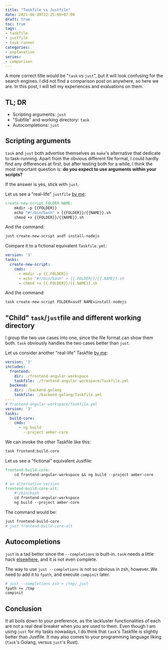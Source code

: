 ```yaml
---
title: "Taskfile vs Justfile"
date: 2021-06-30T22:25:09+07:00
draft: true
toc: true
tags:
- taskfile
- justfile
- task-runner
categories:
- explanation
series: 
- comparison
---
```


A more correct title would be "`task` vs `just`", but it will look confusing for
the search engines. I did not find a comparison post on anywhere, so here we
are. In this post, I will tell my experiences and evaluations on them.

## TL; DR

- Scripting arguments: `just`
- "Subfile" and working directory: `task`
- Autocompletions: `just`

## Scripting arguments

`task` and `just` both advertise themselves as `make`'s alternative that
dedicate to task-running. Apart from the obvious different file format, I could
hardly find any differences at first, but after testing both for a while, I
think the most important question is: **do you expect to use arguments within
your scripts?**

If the answer is yes, stick with `just`.

Let us see a "real-life" `justfile` [by me](https://github.com/thanhnguyen2187/scripts/blob/master/justfile):

```makefile
create-new-script FOLDER NAME:
    mkdir -p {{FOLDER}}
    echo "#!/bin/bash" > {{FOLDER}}/{{NAME}}.sh
    chmod +x {{FOLDER}}/{{NAME}}.sh
```

And the command:

```bash
just create-new-script asdf install-nodejs
```

Compare it to a fictional equivalent `Taskfile.yml`:

```yml
version: '3'
tasks:
  create-new-script:
    cmds:
      - mkdir -p {{.FOLDER}}
      - echo "#!/bin/bash" > {{.FOLDER}}/{{.NAME}}.sh
      - chmod +x {{.FOLDER}}/{{.NAME}}.sh
```

And the command:

```bash
task create-new-script FOLDER=asdf NAME=install-nodejs
```

## "Child" `task`/`just`file and different working directory

I group the two use cases into one, since the file format can show them both.
`task` obviously handles the two cases better than `just`.

Let us consider another "real-life" Taskfile [by
me](https://github.com/thanhnguyen2187/amber/blob/master/Taskfile.yml):

```yml
version: '3'
includes:
  frontend:
    dir: ./frontend-angular-workspace
    taskfile: ./frontend-angular-workspace/Taskfile.yml
  backend:
    dir: ./backend-golang
    taskfile: ./backend-golang/Taskfile.yml
----
# frontend-angular-workspace/Taskfile.yml
version: '3'
tasks:
  build-core:
    cmds:
      - ng build
        --project amber-core
```

We can invoke the other Taskfile like this:

```bash
task frontend:build-core
```

Let us see a "fictional" equivalent Justfile:

```makefile
frontend-build-core:
    cd frontend-angular-workspace && ng build --project amber-core

# an alternative version
frontend-build-core-alt:
    #!/bin/bash
    cd frontend-angular-workspace
    ng build --project amber-core
```

The command would be:

```bash
just frontend-build-core
# just frontend-build-core-alt
```

## Autocompletions

`just` is a tad better since the `--completions` is built-in. `task` needs a
little hack [elsewhere](https://github.com/go-task/task/issues/103), and it is
not even complete.

The way to use `just --completions` is not so obvious in zsh, however. We need
to add it to `fpath`, and execute `compinit` later.

```bash
# just --completions zsh > /tmp/_just
fpath += /tmp
compinit
```

## Conclusion

It all boils down to your preference, as the lackluster functionalities of each
are not a real deal breaker when you are used to them. Even though I am using
`just` for my tasks nowadays, I do think that `task`'s Taskfile is slightly
better than Justfile. It may also comes to your programming language liking
(`task`'s Golang, versus `just`'s Rust).

